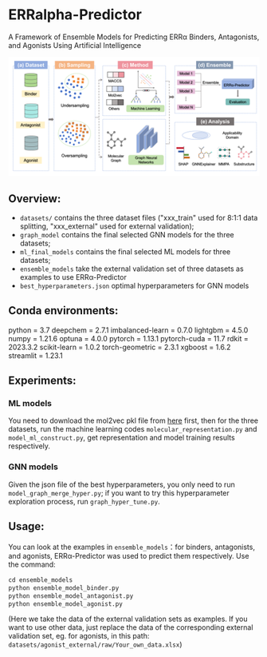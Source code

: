 # ERRalpha-Predictor
A Framework of Ensemble Models for Predicting ERRα Binders, Antagonists, and Agonists Using Artificial Intelligence

![](https://github.com/lxiongZ/ERRalpha-Predictor/blob/main/workflow.png)

## Overview:

- `datasets/` contains the three dataset files ("xxx_train" used for 8:1:1 data splitting, "xxx_external" used for external validation);
- `graph_model` contains the final selected GNN models for the three datasets;
- `ml_final_models` contains the final selected ML models for three datasets;
- `ensemble_models` take the external validation set of three datasets as examples to use ERRα-Predictor
- `best_hyperparameters.json` optimal hyperparameters for GNN models

## Conda environments:

python = 3.7
deepchem = 2.7.1
imbalanced-learn = 0.7.0
lightgbm = 4.5.0
numpy = 1.21.6
optuna = 4.0.0
pytorch = 1.13.1
pytorch-cuda = 11.7
rdkit = 2023.3.2
scikit-learn = 1.0.2
torch-geometric = 2.3.1
xgboost = 1.6.2 
streamlit = 1.23.1

## Experiments:

### ML models

You need to download the mol2vec pkl file from [here](https://github.com/samoturk/mol2vec/blob/master/examples/models/model_300dim.pkl) first,
then for the three datasets, run the machine learning codes `molecular_representation.py` and `model_ml_construct.py`, get representation and model training results respectively.

### GNN models

Given the json file of the best hyperparameters, you only need to run `model_graph_merge_hyper.py`;
if you want to try this hyperparameter exploration process, run `graph_hyper_tune.py`.

## Usage:

You can look at the examples in `ensemble_models`：for binders, antagonists, and agonists, ERRα-Predictor was used to predict them respectively.
Use the command:

```
cd ensemble_models
python ensemble_model_binder.py
python ensemble_model_antagonist.py
python ensemble_model_agonist.py
```

(Here we take the data of the external validation sets as examples. If you want to use other data, just replace the data of the corresponding external validation set, eg. for agonists, in this path: `datasets/agonist_external/raw/Your_own_data.xlsx`) 
